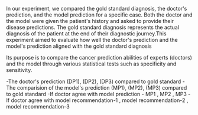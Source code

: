 In our experiment, we compared the gold standard diagnosis, the doctor's prediction, and the model prediction for a specific case. 
Both the doctor and the model were given the patient's history and asked to provide their disease predictions. The gold standard diagnosis represents
the actual diagnosis of the patient at the end of their diagnostic journey.This experiment aimed to evaluate how well the doctor's prediction and 
the model's prediction aligned with the gold standard diagnosis

 Its purpose is to compare the cancer prediction abilities of experts (doctors) and the model through various statistical tests such as specificity and sensitivity.

-The doctor's prediction (DP1), (DP2), (DP3) compared to gold standard
-The comparision of the model's prediction (MP1), (MP2), (MP3)  compared to gold standard
-If doctor agree with model prediction - MP1 , MP2 , MP3
-If doctor agree with model recommendation-1 , model recommendation-2 , model recommendation-3
